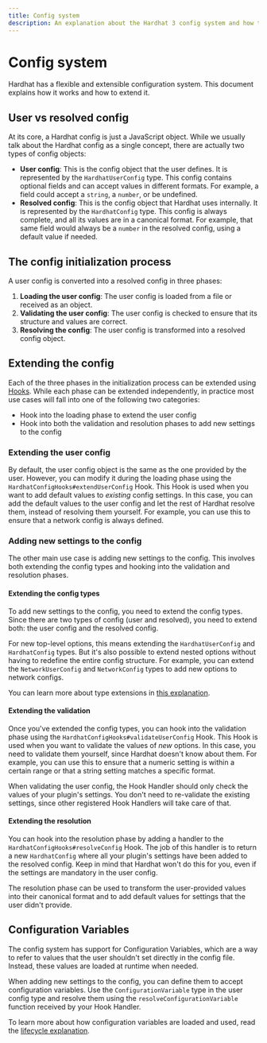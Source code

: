 ```yaml
---
title: Config system
description: An explanation about the Hardhat 3 config system and how to extend it
---
```


# Config system

Hardhat has a flexible and extensible configuration system. This document explains how it works and how to extend it.

## User vs resolved config

At its core, a Hardhat config is just a JavaScript object. While we usually talk about the Hardhat config as a single concept, there are actually two types of config objects:

- **User config**: This is the config object that the user defines. It is represented by the `HardhatUserConfig` type. This config contains optional fields and can accept values in different formats. For example, a field could accept a `string`, a `number`, or be undefined.
- **Resolved config**: This is the config object that Hardhat uses internally. It is represented by the `HardhatConfig` type. This config is always complete, and all its values are in a canonical format. For example, that same field would always be a `number` in the resolved config, using a default value if needed.

## The config initialization process

A user config is converted into a resolved config in three phases:

1. **Loading the user config**: The user config is loaded from a file or received as an object.
2. **Validating the user config**: The user config is checked to ensure that its structure and values are correct.
3. **Resolving the config**: The user config is transformed into a resolved config object.

## Extending the config

Each of the three phases in the initialization process can be extended using [Hooks](./hooks.md). While each phase can be extended independently, in practice most use cases will fall into one of the following two categories:

- Hook into the loading phase to extend the user config
- Hook into both the validation and resolution phases to add new settings to the config

### Extending the user config

By default, the user config object is the same as the one provided by the user. However, you can modify it during the loading phase using the `HardhatConfigHooks#extendUserConfig` Hook. This Hook is used when you want to add default values to _existing_ config settings. In this case, you can add the default values to the user config and let the rest of Hardhat resolve them, instead of resolving them yourself. For example, you can use this to ensure that a network config is always defined.

### Adding new settings to the config

The other main use case is adding new settings to the config. This involves both extending the config types and hooking into the validation and resolution phases.

#### Extending the config types

To add new settings to the config, you need to extend the config types. Since there are two types of config (user and resolved), you need to extend both: the user config and the resolved config.

For new top-level options, this means extending the `HardhatUserConfig` and `HardhatConfig` types. But it's also possible to extend nested options without having to redefine the entire config structure. For example, you can extend the `NetworkUserConfig` and `NetworkConfig` types to add new options to network configs.

You can learn more about type extensions in [this explanation](./type-extensions.md).

#### Extending the validation

Once you've extended the config types, you can hook into the validation phase using the `HardhatConfigHooks#validateUserConfig` Hook. This Hook is used when you want to validate the values of _new_ options. In this case, you need to validate them yourself, since Hardhat doesn't know about them. For example, you can use this to ensure that a numeric setting is within a certain range or that a string setting matches a specific format.

When validating the user config, the Hook Handler should only check the values of your plugin's settings. You don't need to re-validate the existing settings, since other registered Hook Handlers will take care of that.

#### Extending the resolution

You can hook into the resolution phase by adding a handler to the `HardhatConfigHooks#resolveConfig` Hook. The job of this handler is to return a new `HardhatConfig` where all your plugin's settings have been added to the resolved config. Keep in mind that Hardhat won't do this for you, even if the settings are mandatory in the user config.

The resolution phase can be used to transform the user-provided values into their canonical format and to add default values for settings that the user didn't provide.

## Configuration Variables

The config system has support for Configuration Variables, which are a way to refer to values that the user shouldn't set directly in the config file. Instead, these values are loaded at runtime when needed.

When adding new settings to the config, you can define them to accept configuration variables. Use the `ConfigurationVariable` type in the user config type and resolve them using the `resolveConfigurationVariable` function received by your Hook Handler.

To learn more about how configuration variables are loaded and used, read the [lifecycle explanation](./lifecycle.md#configuration-variables-lifecycle).
